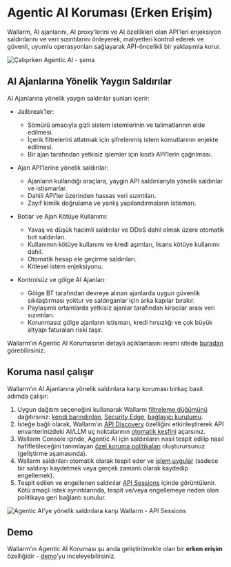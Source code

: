 # Agentic AI Koruması (Erken Erişim)

Wallarm, AI ajanlarını, AI proxy’lerini ve AI özellikleri olan API’leri enjeksiyon saldırılarını ve veri sızıntılarını önleyerek, maliyetleri kontrol ederek ve güvenli, uyumlu operasyonları sağlayarak API-öncelikli bir yaklaşımla korur.

![Çalışırken Agentic AI - şema](../images/agentic-ai-protection/agentic-ai-schema.png)

## AI Ajanlarına Yönelik Yaygın Saldırılar

AI Ajanlarına yönelik yaygın saldırılar şunları içerir:

* Jailbreak’ler:

    * Sömürü amacıyla gizli sistem istemlerinin ve talimatlarının elde edilmesi.
    * İçerik filtrelerini atlatmak için şifrelenmiş istem komutlarının enjekte edilmesi.
    * Bir ajan tarafından yetkisiz işlemler için kısıtlı API’lerin çağrılması.

* Ajan API’lerine yönelik saldırılar:

    * Ajanların kullandığı araçlara, yaygın API saldırılarıyla yönelik saldırılar ve istismarlar.
    * Dahili API’ler üzerinden hassas veri sızıntıları.
    * Zayıf kimlik doğrulama ve yanlış yapılandırmaların istismarı.

* Botlar ve Ajan Kötüye Kullanımı:

    * Yavaş ve düşük hacimli saldırılar ve DDoS dahil olmak üzere otomatik bot saldırıları.
    * Kullanımın kötüye kullanımı ve kredi aşımları, lisans kötüye kullanımı dahil.
    * Otomatik hesap ele geçirme saldırıları.
    * Kitlesel istem enjeksiyonu.

* Kontrolsüz ve gölge AI Ajanları:

    * Gölge BT tarafından devreye alınan ajanlarda uygun güvenlik sıkılaştırması yoktur ve saldırganlar için arka kapılar bırakır.
    * Paylaşımlı ortamlarda yetkisiz ajanlar tarafından kiracılar arası veri sızıntıları.
    * Korunmasız gölge ajanların istismarı, kredi hırsızlığı ve çok büyük altyapı faturaları riski taşır.

Wallarm’ın Agentic AI Korumasının detaylı açıklamasını resmi sitede [buradan](https://www.wallarm.com/solutions/s-protect-agentic-ai) görebilirsiniz.

## Koruma nasıl çalışır

Wallarm’ın AI Ajanlarına yönelik saldırılara karşı koruması birkaç basit adımda çalışır:

1. Uygun dağıtım seçeneğini kullanarak Wallarm [filtreleme düğümünü](../about-wallarm/overview.md#how-wallarm-works) dağıtırsınız: [kendi barındırılan](../installation/supported-deployment-options.md), [Security Edge](../installation/security-edge/overview.md), [bağlayıcı kurulumu](../installation/connectors/overview.md).
1. İsteğe bağlı olarak, Wallarm’ın [API Discovery](../api-discovery/overview.md) özelliğini etkinleştirerek API envanterinizdeki AI/LLM uç noktalarının [otomatik keşfini](agentic-ai-discovery.md) açarsınız.
1. Wallarm Console içinde, Agentic AI için saldırıların nasıl tespit edilip nasıl hafifletileceğini tanımlayan [özel koruma politikaları](../user-guides/rules/rules.md) oluşturursunuz (geliştirme aşamasında).
1. Wallarm saldırıları otomatik olarak tespit eder ve [işlem uygular](../admin-en/configure-wallarm-mode.md) (sadece bir saldırıyı kaydetmek veya gerçek zamanlı olarak kaydedip engellemek).
1. Tespit edilen ve engellenen saldırılar [API Sessions](../api-sessions/overview.md) içinde görüntülenir. Kötü amaçlı istek ayrıntılarında, tespit ve/veya engellemeye neden olan politikaya geri bağlantı sunulur.

![Agentic AI’ye yönelik saldırılara karşı Wallarm - API Sessions](../images/agentic-ai-protection/agentic-ai-wallarm-demo-results.png)

## Demo

Wallarm’ın Agentic AI Koruması şu anda geliştirilmekte olan bir **erken erişim** özelliğidir - [demo](demo.md)’yu inceleyebilirsiniz.